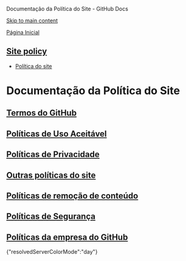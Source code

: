 Documentação da Política do Site - GitHub Docs

[Skip to main content](#main-content)

[Página Inicial](/pt)

[Site policy](/pt/site-policy)
----------

* [Política do site](/pt/site-policy)

Documentação da Política do Site
==========

[Termos do GitHub](/pt/site-policy/github-terms)
----------

[Políticas de Uso Aceitável](/pt/site-policy/acceptable-use-policies)
----------

[Políticas de Privacidade](/pt/site-policy/privacy-policies)
----------

[Outras políticas do site](/pt/site-policy/other-site-policies)
----------

[Políticas de remoção de conteúdo](/pt/site-policy/content-removal-policies)
----------

[Políticas de Segurança](/pt/site-policy/security-policies)
----------

[Políticas da empresa do GitHub](/pt/site-policy/github-company-policies)
----------

{"resolvedServerColorMode":"day"}
